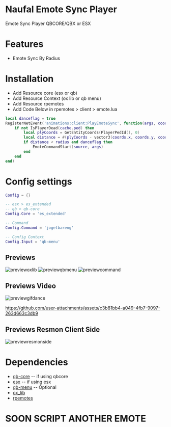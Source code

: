 # Naufal Emote Sync Player

Emote Sync Player QBCORE/QBX or ESX

# Features 
- Emote Sync By Radius

# Installation
- Add Resource core (esx or qb)
- Add Resource Context (ox lib or qb menu)
- Add Resource rpemotes
- Add Code Below in rpemotes > client > emote.lua
```lua
local danceflag = true
RegisterNetEvent('animations:client:PlayEmoteSync', function(args, coords, radius)
    if not IsPlayerDead(cache.ped) then
        local plyCoords = GetEntityCoords(PlayerPedId(), 0)
        local distance = #(plyCoords - vector3(coords.x, coords.y, coords.z))
        if distance < radius and danceflag then
            EmoteCommandStart(source, args)
        end
    end
end)
```

# Config settings

```lua
Config = {}

-- esx > es_extended
-- qb > qb-core
Config.Core = 'es_extended'

-- Command
Config.Command = 'jogetbareng'

-- Config Context 
Config.Input = 'qb-menu'
```

## Previews 

![previewoxlib](https://r2.fivemanage.com/WX5Hv6yMgODTgG2WF6rml/config_emotesync_ox_lib.png)
![previewqbmenu](https://r2.fivemanage.com/WX5Hv6yMgODTgG2WF6rml/config_emotesync_qb_menu.png)
![previewcommand](https://r2.fivemanage.com/WX5Hv6yMgODTgG2WF6rml/previewcommand.png)

## Previews Video

![previewgifdance](https://r2.fivemanage.com/WX5Hv6yMgODTgG2WF6rml/PreviewJoget.gif)

https://github.com/user-attachments/assets/c3b81bb4-a049-4fb7-9097-263d663c3db9

## Previews Resmon Client Side

![previewresmonside](https://r2.fivemanage.com/WX5Hv6yMgODTgG2WF6rml/resmonside.png)

# Dependencies

- [qb-core](https://github.com/qbcore-framework/qb-core) -- if using qbcore
- [esx](https://github.com/esx-framework/esx_core) -- if using esx
- [qb-menu](https://github.com/qbcore-framework/qb-menu) -- Optional
- [ox_lib](https://github.com/overextended/ox_lib)
- [rpemotes](https://github.com/alberttheprince/rpemotes-reborn)

# SOON SCRIPT ANOTHER EMOTE
